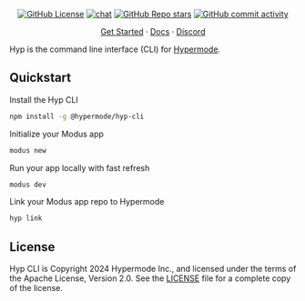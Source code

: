 <div align="center">
  
  [![GitHub License](https://img.shields.io/github/license/hypermodeinc/hyp-cli)](https://github.com/hypermodeinc/hyp-cli?tab=Apache-2.0-1-ov-file#readme)
  [![chat](https://img.shields.io/discord/1267579648657850441)](https://discord.hypermode.com)
  [![GitHub Repo stars](https://img.shields.io/github/stars/hypermodeinc/hyp-cli)](https://github.com/hypermodeinc/hyp-cli/stargazers)
  [![GitHub commit activity](https://img.shields.io/github/commit-activity/m/hypermodeinc/hyp-cli)](https://github.com/hypermodeinc/hyp-cli/commits/main/)

</div>

<p align="center">
   <a href="https://docs.hypermode.com/quickstart">Get Started</a>
   <span> · </span>
   <a href="https://docs.hypermode.com/hyp-cli">Docs</a>
   <span> · </span>
   <a href="https://discord.hypermode.com">Discord</a>
<p>

Hyp is the command line interface (CLI) for [Hypermode](https://hypermode.com).

## Quickstart

Install the Hyp CLI

```bash
npm install -g @hypermode/hyp-cli
```

Initialize your Modus app

```bash
modus new
```

Run your app locally with fast refresh

```bash
modus dev
```

Link your Modus app repo to Hypermode

```bash
hyp link
```

## License

Hyp CLI is Copyright 2024 Hypermode Inc., and licensed under the terms of the Apache License,
Version 2.0. See the [LICENSE](./LICENSE) file for a complete copy of the license.
